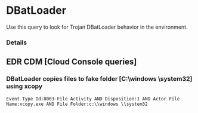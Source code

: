 # DBatLoader

Use this query to look for Trojan DBatLoader behavior in the environment.

### Details

## EDR CDM [Cloud Console queries]

### DBatLoader copies files to fake folder [C:\\windows \\system32] using xcopy
```
Event Type Id:8003-File Activity AND Disposition:1 AND Actor File Name:xcopy.exe AND File Folder:c:\\windows \\system32
```
